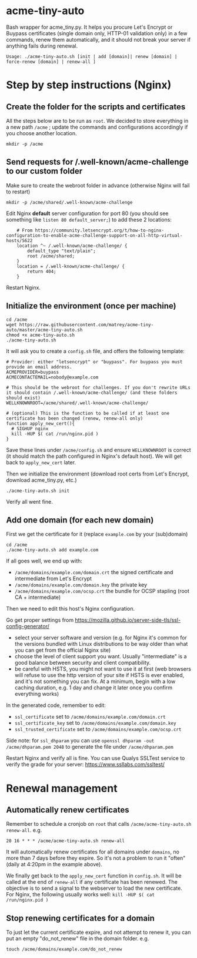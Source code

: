 # acme-tiny-auto
Bash wrapper for acme_tiny.py. It helps you procure Let's Encrypt or Buypass certificates (single domain only, HTTP-01 validation only) in a few commands, renew them automatically, and it should not break your server if anything fails during renewal.

```
Usage: ./acme-tiny-auto.sh [init | add [domain]| renew [domain] | force-renew [domain] | renew-all ]
```

# Step by step instructions (Nginx)

## Create the folder for the scripts and certificates

All the steps below are to be run as `root`. We decided to store everything in a new path `/acme` ; update the commands and configurations accordingly if you choose another location.

```
mkdir -p /acme
```

## Send requests for /.well-known/acme-challenge to our custom folder

Make sure to create the webroot folder in advance (otherwise Nginx will fail to restart)

```
mkdir -p /acme/shared/.well-known/acme-challenge
```

Edit Nginx **default** server configuration for port 80 (you should see something like `listen 80 default_server;`) to add these 2 locations:
```   
    # From https://community.letsencrypt.org/t/how-to-nginx-configuration-to-enable-acme-challenge-support-on-all-http-virtual-hosts/5622 
    location ^~ /.well-known/acme-challenge/ {
        default_type "text/plain";
        root /acme/shared;
    }
    location = /.well-known/acme-challenge/ {
        return 404;
    }

```
Restart Nginx.

## Initialize the environment (once per machine)

```
cd /acme
wget https://raw.githubusercontent.com/matrey/acme-tiny-auto/master/acme-tiny-auto.sh
chmod +x acme-tiny-auto.sh
./acme-tiny-auto.sh
```

It will ask you to create a `config.sh` file, and offers the following template:
```
# Provider: either "letsencrypt" or "buypass". For buypass you must provide an email address.
ACMEPROVIDER=buypass
ACMECONTACTEMAIL=nobody@example.com

# This should be the webroot for challenges. If you don't rewrite URLs it should contain /.well-known/acme-challenge/ (and these folders should exist)
WELLKNOWNROOT=/acme/shared/.well-known/acme-challenge/

# (optional) This is the function to be called if at least one certificate has been changed (renew, renew-all only)
function apply_new_cert(){
  # SIGHUP nginx
  kill -HUP $( cat /run/nginx.pid )
}
```
Save these lines under `/acme/config.sh` and ensure `WELLKNOWNROOT` is correct (it should match the path configured in Nginx's default host). We will get back to `apply_new_cert` later.

Then we initialize the environment (download root certs from Let's Encrypt, download acme_tiny.py, etc.)
```
./acme-tiny-auto.sh init
```
Verify all went fine.

## Add one domain (for each new domain)

First we get the certificate for it (replace `example.com` by your (sub)domain)
```
cd /acme
./acme-tiny-auto.sh add example.com
```
If all goes well, we end up with:
* `/acme/domains/example.com/domain.crt` the signed certificate and intermediate from Let's Encrypt
* `/acme/domains/example.com/domain.key` the private key
* `/acme/domains/example.com/ocsp.crt` the bundle for OCSP stapling (root CA + intermediate)

Then we need to edit this host's Nginx configuration.

Go get proper settings from https://mozilla.github.io/server-side-tls/ssl-config-generator/ 
* select your server software and version (e.g. for Nginx it's common for the versions bundled with Linux distributions to be way older than what you can get from the official Nginx site)
* choose the level of client support you want. Usually "intermediate" is a good balance between security and client compatibility.
* be careful with HSTS, you might not want to use it at first (web browsers will refuse to use the http version of your site if HSTS is ever enabled, and it's not something you can fix. At a minimum, begin with a low caching duration, e.g. 1 day and change it later once you confirm everything works)

In the generated code, remember to edit:
* `ssl_certificate` set to `/acme/domains/example.com/domain.crt`
* `ssl_certificate_key` set to `/acme/domains/example.com/domain.key`
* `ssl_trusted_certificate` set to `/acme/domains/example.com/ocsp.crt`

Side note: for `ssl_dhparam` you can use `openssl dhparam -out /acme/dhparam.pem 2048` to generate the file under `/acme/dhparam.pem`

Restart Nginx and verify all is fine. 
You can use Qualys SSLTest service to verify the grade for your server: https://www.ssllabs.com/ssltest/


# Renewal management

## Automatically renew certificates

Remember to schedule a cronjob on `root` that calls `/acme/acme-tiny-auto.sh renew-all`.
e.g.
```
20 16 * * * /acme/acme-tiny-auto.sh renew-all
```

It will automatically renew certificates for all domains under `domains`, no more than 7 days before they expire. So it's not a problem to run it "often" (daily at 4:20pm in the example above).

We finally get back to the `apply_new_cert` function in `config.sh`. It will be called at the end of `renew-all` if any certificate has been renewed. The objective is to send a signal to the webserver to load the new certificate.
For Nginx, the following usually works well: `kill -HUP $( cat /run/nginx.pid )`

## Stop renewing certificates for a domain

To just let the current certificate expire, and not attempt to renew it, you can put an empty "do_not_renew" file in the domain folder. e.g.
```
touch /acme/domains/example.com/do_not_renew
```

